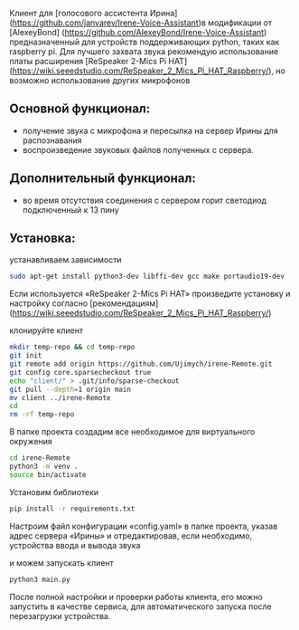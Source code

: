 Клиент для [голосового ассистента Ирина] (https://github.com/janvarev/Irene-Voice-Assistant)в модификации от [AlexeyBond] (https://github.com/AlexeyBond/Irene-Voice-Assistant) предназначенный для устройств поддерживающих python, таких как raspberry pi.
Для лучшего захвата звука рекомендую использование платы расширения [ReSpeaker 2-Mics Pi HAT] (https://wiki.seeedstudio.com/ReSpeaker_2_Mics_Pi_HAT_Raspberry/), но возможно использование других микрофонов

## Основной функционал:
- получение звука с микрофона и пересылка на сервер Ирины для распознавания
- воспроизведение звуковых файлов полученных с сервера.

## Дополнительный функционал:
- во время отсутствия соединения с сервером горит светодиод подключенный к 13 пину

## Установка:
устанавливаем зависимости
```bash
sudo apt-get install python3-dev libffi-dev gcc make portaudio19-dev
```

Если используется «ReSpeaker 2-Mics Pi HAT» произведите установку и настройку согласно [рекомендациям] (https://wiki.seeedstudio.com/ReSpeaker_2_Mics_Pi_HAT_Raspberry/)

клонируйте клиент 
```bash
mkdir temp-repo && cd temp-repo
git init
git remote add origin https://github.com/Ujimych/irene-Remote.git
git config core.sparsecheckout true
echo "client/" > .git/info/sparse-checkout
git pull --depth=1 origin main
mv client ../irene-Remote
cd 
rm -rf temp-repo
```

В папке проекта создадим все необходимое для виртуального окружения
```bash
cd irene-Remote
python3 -m venv .
source bin/activate
```

Установим библиотеки 
```bash
pip install -r requirements.txt
```

Настроим файл конфигурации «config.yaml» в папке проекта, указав адрес сервера «Ирины» и отредактировав, если необходимо, устройства ввода и вывода звука

и можем запускать клиент
```bash
python3 main.py
```

После полной настройки и проверки работы клиента, его можно запустить в качестве сервиса, для автоматического запуска после перезагрузки устройства.
